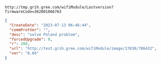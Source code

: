 `http://tmp.grih.gree.com/wifiModule/Lastversion?firmwareCode=362001066763`

```json
{
  "CreateDate": "2023-07-13 06:46:44",
  "commProtVer": "",
  "desc": "solve Poland problem",
  "forcedUpgrade": 0,
  "r": 200,
  "url": "http://test.grih.gree.com/wifiModule/image/17838/786432",
  "ver": "6.04"
}
```